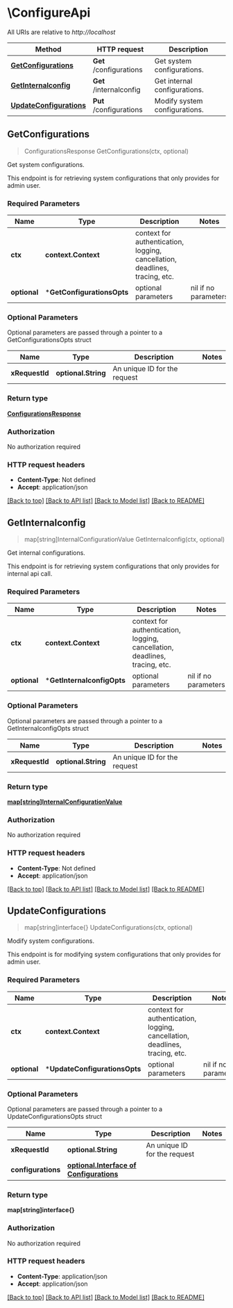 # \ConfigureApi

All URIs are relative to *http://localhost*

Method | HTTP request | Description
------------- | ------------- | -------------
[**GetConfigurations**](ConfigureApi.md#GetConfigurations) | **Get** /configurations | Get system configurations.
[**GetInternalconfig**](ConfigureApi.md#GetInternalconfig) | **Get** /internalconfig | Get internal configurations.
[**UpdateConfigurations**](ConfigureApi.md#UpdateConfigurations) | **Put** /configurations | Modify system configurations.



## GetConfigurations

> ConfigurationsResponse GetConfigurations(ctx, optional)

Get system configurations.

This endpoint is for retrieving system configurations that only provides for admin user. 

### Required Parameters


Name | Type | Description  | Notes
------------- | ------------- | ------------- | -------------
**ctx** | **context.Context** | context for authentication, logging, cancellation, deadlines, tracing, etc.
 **optional** | ***GetConfigurationsOpts** | optional parameters | nil if no parameters

### Optional Parameters

Optional parameters are passed through a pointer to a GetConfigurationsOpts struct


Name | Type | Description  | Notes
------------- | ------------- | ------------- | -------------
 **xRequestId** | **optional.String**| An unique ID for the request | 

### Return type

[**ConfigurationsResponse**](ConfigurationsResponse.md)

### Authorization

No authorization required

### HTTP request headers

- **Content-Type**: Not defined
- **Accept**: application/json

[[Back to top]](#) [[Back to API list]](../README.md#documentation-for-api-endpoints)
[[Back to Model list]](../README.md#documentation-for-models)
[[Back to README]](../README.md)


## GetInternalconfig

> map[string]InternalConfigurationValue GetInternalconfig(ctx, optional)

Get internal configurations.

This endpoint is for retrieving system configurations that only provides for internal api call. 

### Required Parameters


Name | Type | Description  | Notes
------------- | ------------- | ------------- | -------------
**ctx** | **context.Context** | context for authentication, logging, cancellation, deadlines, tracing, etc.
 **optional** | ***GetInternalconfigOpts** | optional parameters | nil if no parameters

### Optional Parameters

Optional parameters are passed through a pointer to a GetInternalconfigOpts struct


Name | Type | Description  | Notes
------------- | ------------- | ------------- | -------------
 **xRequestId** | **optional.String**| An unique ID for the request | 

### Return type

[**map[string]InternalConfigurationValue**](InternalConfigurationValue.md)

### Authorization

No authorization required

### HTTP request headers

- **Content-Type**: Not defined
- **Accept**: application/json

[[Back to top]](#) [[Back to API list]](../README.md#documentation-for-api-endpoints)
[[Back to Model list]](../README.md#documentation-for-models)
[[Back to README]](../README.md)


## UpdateConfigurations

> map[string]interface{} UpdateConfigurations(ctx, optional)

Modify system configurations.

This endpoint is for modifying system configurations that only provides for admin user. 

### Required Parameters


Name | Type | Description  | Notes
------------- | ------------- | ------------- | -------------
**ctx** | **context.Context** | context for authentication, logging, cancellation, deadlines, tracing, etc.
 **optional** | ***UpdateConfigurationsOpts** | optional parameters | nil if no parameters

### Optional Parameters

Optional parameters are passed through a pointer to a UpdateConfigurationsOpts struct


Name | Type | Description  | Notes
------------- | ------------- | ------------- | -------------
 **xRequestId** | **optional.String**| An unique ID for the request | 
 **configurations** | [**optional.Interface of Configurations**](Configurations.md)|  | 

### Return type

**map[string]interface{}**

### Authorization

No authorization required

### HTTP request headers

- **Content-Type**: application/json
- **Accept**: application/json

[[Back to top]](#) [[Back to API list]](../README.md#documentation-for-api-endpoints)
[[Back to Model list]](../README.md#documentation-for-models)
[[Back to README]](../README.md)

